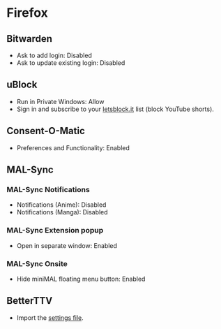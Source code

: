 # Firefox

## Bitwarden

- Ask to add login: Disabled
- Ask to update existing login: Disabled

## uBlock

- Run in Private Windows: Allow
- Sign in and subscribe to your [letsblock.it](https://letsblock.it/help/use-list) list (block YouTube shorts).

## Consent-O-Matic

- Preferences and Functionality: Enabled

## MAL-Sync

### MAL-Sync Notifications

- Notifications (Anime): Disabled
- Notifications (Manga): Disabled

### MAL-Sync Extension popup

- Open in separate window: Enabled

### MAL-Sync Onsite

- Hide miniMAL floating menu button: Enabled

## BetterTTV

- Import the [settings file](./bttv_settings.backup).
